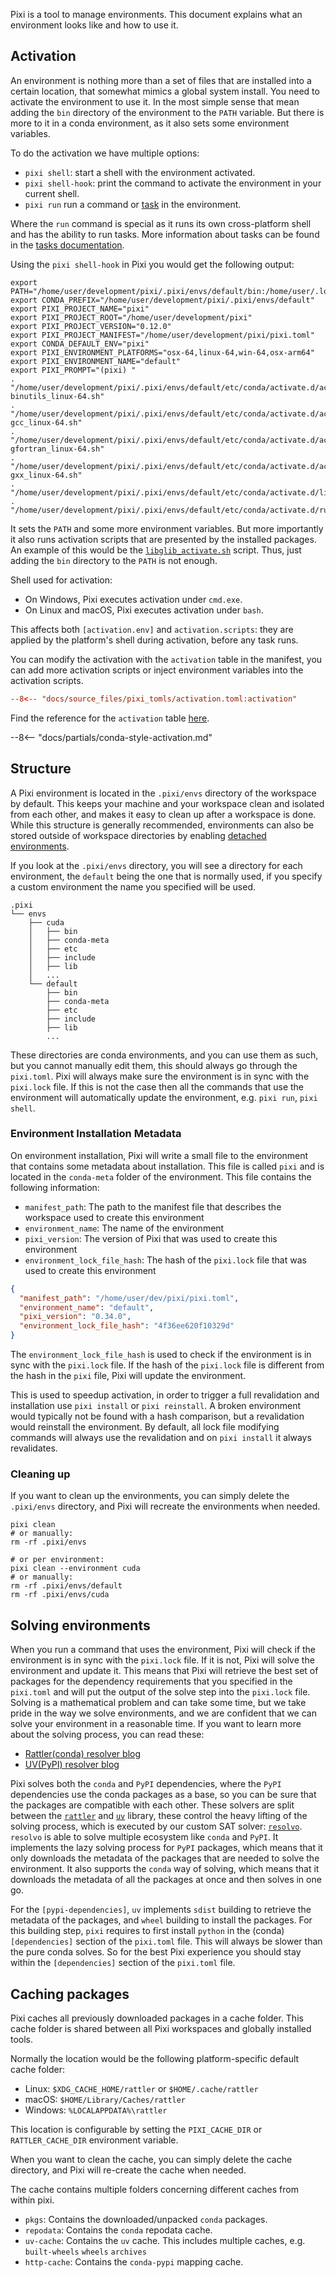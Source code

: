 Pixi is a tool to manage environments.
This document explains what an environment looks like and how to use it.

## Activation

An environment is nothing more than a set of files that are installed into a certain location, that somewhat mimics a global system install.
You need to activate the environment to use it.
In the most simple sense that mean adding the `bin` directory of the environment to the `PATH` variable.
But there is more to it in a conda environment, as it also sets some environment variables.

To do the activation we have multiple options:

- `pixi shell`: start a shell with the environment activated.
- `pixi shell-hook`: print the command to activate the environment in your current shell.
- `pixi run` run a command or [task](./advanced_tasks.md) in the environment.

Where the `run` command is special as it runs its own cross-platform shell and has the ability to run tasks.
More information about tasks can be found in the [tasks documentation](./advanced_tasks.md).

Using the `pixi shell-hook` in Pixi you would get the following output:

```shell
export PATH="/home/user/development/pixi/.pixi/envs/default/bin:/home/user/.local/bin:/home/user/bin:/usr/local/bin:/usr/local/sbin:/usr/bin:/home/user/.pixi/bin"
export CONDA_PREFIX="/home/user/development/pixi/.pixi/envs/default"
export PIXI_PROJECT_NAME="pixi"
export PIXI_PROJECT_ROOT="/home/user/development/pixi"
export PIXI_PROJECT_VERSION="0.12.0"
export PIXI_PROJECT_MANIFEST="/home/user/development/pixi/pixi.toml"
export CONDA_DEFAULT_ENV="pixi"
export PIXI_ENVIRONMENT_PLATFORMS="osx-64,linux-64,win-64,osx-arm64"
export PIXI_ENVIRONMENT_NAME="default"
export PIXI_PROMPT="(pixi) "
. "/home/user/development/pixi/.pixi/envs/default/etc/conda/activate.d/activate-binutils_linux-64.sh"
. "/home/user/development/pixi/.pixi/envs/default/etc/conda/activate.d/activate-gcc_linux-64.sh"
. "/home/user/development/pixi/.pixi/envs/default/etc/conda/activate.d/activate-gfortran_linux-64.sh"
. "/home/user/development/pixi/.pixi/envs/default/etc/conda/activate.d/activate-gxx_linux-64.sh"
. "/home/user/development/pixi/.pixi/envs/default/etc/conda/activate.d/libglib_activate.sh"
. "/home/user/development/pixi/.pixi/envs/default/etc/conda/activate.d/rust.sh"
```

It sets the `PATH` and some more environment variables. But more importantly it also runs activation scripts that are presented by the installed packages.
An example of this would be the [`libglib_activate.sh`](https://github.com/conda-forge/glib-feedstock/blob/52ba1944dffdb2d882d824d6548325155b58819b/recipe/scripts/activate.sh) script.
Thus, just adding the `bin` directory to the `PATH` is not enough.

Shell used for activation:
- On Windows, Pixi executes activation under `cmd.exe`.
- On Linux and macOS, Pixi executes activation under `bash`.

This affects both `[activation.env]` and `activation.scripts`: they are applied by the platform's shell during activation, before any task runs.

You can modify the activation with the `activation` table in the manifest, you can add more activation scripts or inject environment variables into the activation scripts.
```toml
--8<-- "docs/source_files/pixi_tomls/activation.toml:activation"
```
Find the reference for the `activation` table [here](../reference/pixi_manifest.md#the-activation-table).

--8<-- "docs/partials/conda-style-activation.md"


## Structure

A Pixi environment is located in the `.pixi/envs` directory of the workspace by default.
This keeps your machine and your workspace clean and isolated from each other, and makes it easy to clean up after a workspace is done.
While this structure is generally recommended, environments can also be stored outside of workspace directories by enabling [detached environments](../reference/pixi_configuration.md#detached-environments).

If you look at the `.pixi/envs` directory, you will see a directory for each environment, the `default` being the one that is normally used, if you specify a custom environment the name you specified will be used.

```shell
.pixi
└── envs
    ├── cuda
    │   ├── bin
    │   ├── conda-meta
    │   ├── etc
    │   ├── include
    │   ├── lib
    │   ...
    └── default
        ├── bin
        ├── conda-meta
        ├── etc
        ├── include
        ├── lib
        ...
```

These directories are conda environments, and you can use them as such, but you cannot manually edit them, this should always go through the `pixi.toml`.
Pixi will always make sure the environment is in sync with the `pixi.lock` file.
If this is not the case then all the commands that use the environment will automatically update the environment, e.g. `pixi run`, `pixi shell`.

### Environment Installation Metadata
On environment installation, Pixi will write a small file to the environment that contains some metadata about installation.
This file is called `pixi` and is located in the `conda-meta` folder of the environment.
This file contains the following information:

- `manifest_path`: The path to the manifest file that describes the workspace used to create this environment
- `environment_name`: The name of the environment
- `pixi_version`: The version of Pixi that was used to create this environment
- `environment_lock_file_hash`: The hash of the `pixi.lock` file that was used to create this environment

```json
{
  "manifest_path": "/home/user/dev/pixi/pixi.toml",
  "environment_name": "default",
  "pixi_version": "0.34.0",
  "environment_lock_file_hash": "4f36ee620f10329d"
}
```

The `environment_lock_file_hash` is used to check if the environment is in sync with the `pixi.lock` file.
If the hash of the `pixi.lock` file is different from the hash in the `pixi` file, Pixi will update the environment.

This is used to speedup activation, in order to trigger a full revalidation and installation use `pixi install` or `pixi reinstall`.
A broken environment would typically not be found with a hash comparison, but a revalidation would reinstall the environment.
By default, all lock file modifying commands will always use the revalidation and on `pixi install` it always revalidates.

### Cleaning up

If you want to clean up the environments, you can simply delete the `.pixi/envs` directory, and Pixi will recreate the environments when needed.

```shell
pixi clean
# or manually:
rm -rf .pixi/envs

# or per environment:
pixi clean --environment cuda
# or manually:
rm -rf .pixi/envs/default
rm -rf .pixi/envs/cuda
```

## Solving environments

When you run a command that uses the environment, Pixi will check if the environment is in sync with the `pixi.lock` file.
If it is not, Pixi will solve the environment and update it.
This means that Pixi will retrieve the best set of packages for the dependency requirements that you specified in the `pixi.toml` and will put the output of the solve step into the `pixi.lock` file.
Solving is a mathematical problem and can take some time, but we take pride in the way we solve environments, and we are confident that we can solve your environment in a reasonable time.
If you want to learn more about the solving process, you can read these:

- [Rattler(conda) resolver blog](https://prefix.dev/blog/the_new_rattler_resolver)
- [UV(PyPI) resolver blog](https://astral.sh/blog/uv-unified-python-packaging)

Pixi solves both the `conda` and `PyPI` dependencies, where the `PyPI` dependencies use the conda packages as a base, so you can be sure that the packages are compatible with each other.
These solvers are split between the [`rattler`](https://github.com/conda/rattler) and [`uv`](https://github.com/astral-sh/uv) library, these control the heavy lifting of the solving process, which is executed by our custom SAT solver: [`resolvo`](https://github.com/mamba-org/resolvo).
`resolvo` is able to solve multiple ecosystem like `conda` and `PyPI`. It implements the lazy solving process for `PyPI` packages, which means that it only downloads the metadata of the packages that are needed to solve the environment.
It also supports the `conda` way of solving, which means that it downloads the metadata of all the packages at once and then solves in one go.

For the `[pypi-dependencies]`, `uv` implements `sdist` building to retrieve the metadata of the packages, and `wheel` building to install the packages.
For this building step, `pixi` requires to first install `python` in the (conda)`[dependencies]` section of the `pixi.toml` file.
This will always be slower than the pure conda solves. So for the best Pixi experience you should stay within the `[dependencies]` section of the `pixi.toml` file.

## Caching packages

Pixi caches all previously downloaded packages in a cache folder.
This cache folder is shared between all Pixi workspaces and globally installed tools.

Normally the location would be the following
platform-specific default cache folder:

- Linux: `$XDG_CACHE_HOME/rattler` or `$HOME/.cache/rattler`
- macOS: `$HOME/Library/Caches/rattler`
- Windows: `%LOCALAPPDATA%\rattler`

This location is configurable by setting the `PIXI_CACHE_DIR` or `RATTLER_CACHE_DIR` environment variable.

When you want to clean the cache, you can simply delete the cache directory, and Pixi will re-create the cache when needed.

The cache contains multiple folders concerning different caches from within pixi.

- `pkgs`: Contains the downloaded/unpacked `conda` packages.
- `repodata`: Contains the `conda` repodata cache.
- `uv-cache`: Contains the `uv` cache. This includes multiple caches, e.g. `built-wheels` `wheels` `archives`
- `http-cache`: Contains the `conda-pypi` mapping cache.
